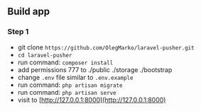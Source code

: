 ## Build app

### Step 1
- git clone `https://github.com/OlegMarko/laravel-pusher.git`
- `cd laravel-pusher`
- run command: `composer install`
- add permissions 777 to ./public ./storage ./bootstrap
- change `.env` file similar to `.env.example`
- run command: `php artisan migrate`
- run command: `php artisan serve`
- visit to [http://127.0.0.1:8000](http://127.0.0.1:8000)
